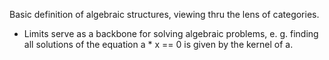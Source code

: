 Basic definition of algebraic structures, viewing thru the lens of categories.

- Limits serve as a backbone for solving algebraic problems, e. g. finding all solutions of the
equation a * x == 0 is given by the kernel of a.

